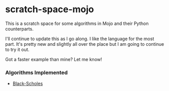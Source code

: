 # scratch-space-mojo

This is a scratch space for some algorithms in Mojo and their Python counterparts.

I'll continue to update this as I go along. I like the language for the most part. It's pretty new and slightly all over the place but I am going to continue to try it out.

Got a faster example than mine? Let me know!

### Algorithms Implemented
- [Black-Scholes](/black-scholes/)